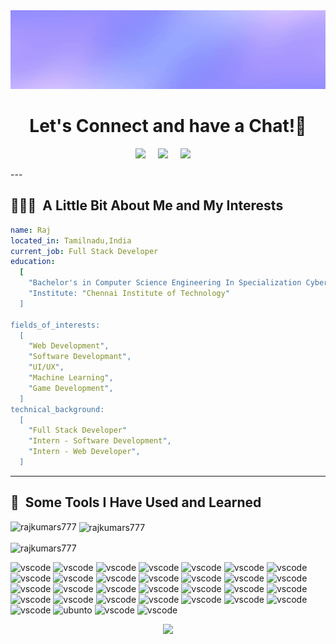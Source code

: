 <div align="center">
  <img src="https://github.com/Rajkumars777/Rajkumars777/blob/main/raj.gif" loop="none" alt="header"/>
</div>
<h1 align="center">
  Let's Connect and have a Chat!💬
</h1>
<p align="center">
  <a href="	https://github-readme-stats.vercel.app/api/top-langs/?username=Rajkumars777&theme=blue-green">
  <a target="_blank"href="https://www.linkedin.com/in/ileriayo-adebiyi-0328b1101/"><img src="https://img.shields.io/badge/linkedin-%230077B5.svg?&style=for-the-badge&logo=linkedin&logoColor=white" /></a>&nbsp;&nbsp;&nbsp;&nbsp;
  <a target="_blank"href="https://twitter.com/ileriayooo"><img src="https://img.shields.io/badge/twitter-%231DA1F2.svg?&style=for-the-badge&logo=twitter&logoColor=white" /></a>&nbsp;&nbsp;&nbsp;&nbsp;
  <a href="mailto:ileriayoadebiyi@gmail.com?subject=Hello%20Ileri,%20From%20Github"><img src="https://img.shields.io/badge/gmail-%23D14836.svg?&style=for-the-badge&logo=gmail&logoColor=white" /></a>&nbsp;&nbsp;&nbsp;&nbsp;
</p>
---

<h2> 👨🏻‍💻 &nbsp;A Little Bit About Me and My Interests</h2>

```yaml
name: Raj
located_in: Tamilnadu,India
current_job: Full Stack Developer
education:
  [
    "Bachelor's in Computer Science Engineering In Specialization Cyber Security",
    "Institute: "Chennai Institute of Technology"
  ]

fields_of_interests:
  [
    "Web Development",
    "Software Developmant",
    "UI/UX",
    "Machine Learning",
    "Game Development",
  ]
technical_background:
  [
    "Full Stack Developer"
    "Intern - Software Development",
    "Intern - Web Developer",
  ]
```
  
---  
  
<h2> 🚀 &nbsp;Some Tools I Have Used and Learned</h2>

<p><img align="left" src="https://github-readme-stats.vercel.app/api/top-langs?username=rajkumars777&show_icons=true&locale=en&layout=compact" alt="rajkumars777" /></p>

<p>&nbsp;<img align="center" src="https://github-readme-stats.vercel.app/api?username=rajkumars777&show_icons=true&locale=en" alt="rajkumars777" /></p>

<p><img align="center" src="https://github-readme-streak-stats.herokuapp.com/?user=rajkumars777&" alt="rajkumars777" /></p>
<p align="left">
<img src="https://skillicons.dev/icons?i=html" alt="vscode" width="" height="45"/>
  <img src="https://skillicons.dev/icons?i=css" alt="vscode" width="" height="45"/>
  <img src="https://skillicons.dev/icons?i=js" alt="vscode" width="" height="45"/>
  <img src="https://skillicons.dev/icons?i=react" alt="vscode" width="" height="45"/>
  <img src="https://skillicons.dev/icons?i=angular" alt="vscode" width="" height="45"/>
  <img src="https://skillicons.dev/icons?i=ae" alt="vscode" width="" height="45"/>
  <img src="https://skillicons.dev/icons?i=autocad" alt="vscode" width="" height="45"/>
  <img src="https://skillicons.dev/icons?i=blender" alt="vscode" width="" height="45"/>
  <img src="https://skillicons.dev/icons?i=c" alt="vscode" width="" height="45"/>
  <img src="https://skillicons.dev/icons?i=cpp" alt="vscode" width="" height="45"/>
  <img src="https://skillicons.dev/icons?i=django" alt="vscode" width="" height="45"/>
  <img src="https://skillicons.dev/icons?i=express" alt="vscode" width="" height="45"/>
  <img src="https://skillicons.dev/icons?i=figma" alt="vscode" width="" height="45"/>
  <img src="https://skillicons.dev/icons?i=git" alt="vscode" width="" height="45"/>
  <img src="https://skillicons.dev/icons?i=github" alt="vscode" width="" height="45"/>
  <img src="https://skillicons.dev/icons?i=ai" alt="vscode" width="" height="45"/>
  <img src="https://skillicons.dev/icons?i=java" alt="vscode" width="" height="45"/>
  <img src="https://skillicons.dev/icons?i=kali" alt="vscode" width="" height="45"/>
  <img src="https://skillicons.dev/icons?i=linux" alt="vscode" width="" height="45"/>
  <img src="https://skillicons.dev/icons?i=mangodb" alt="vscode" width="" height="45"/>
  <img src="https://skillicons.dev/icons?i=nextjs" alt="vscode" width="" height="45"/>
  <img src="https://skillicons.dev/icons?i=mysql" alt="vscode" width="" height="45"/>
  <img src="https://skillicons.dev/icons?i=nodes" alt="vscode" width="" height="45"/>
  <img src="https://skillicons.dev/icons?i=ps" alt="vscode" width="" height="45"/>
  <img src="https://skillicons.dev/icons?i=pnpm" alt="vscode" width="" height="45"/>
  <img src="https://skillicons.dev/icons?i=python" alt="vscode" width="" height="45"/>
  <img src="https://skillicons.dev/icons?i=qt" alt="vscode" width="" height="45"/>
  <img src="https://skillicons.dev/icons?i=tailwind" alt="vscode" width="" height="45"/>
  <img src="https://skillicons.dev/icons?i=ts" alt="vscode" width="" height="45"/>
  <img src="https://skillicons.dev/icons?i=ubunto" alt="ubunto" width="" height="45"/>
  <img src="https://skillicons.dev/icons?i=visualstudio" alt="vscode" width="" height="45"/>
  <img src="https://skillicons.dev/icons?i=nextjs" alt="vscode" width="" height="45"/>
   
</p>

<p align="center">
  <img src="https://capsule-render.vercel.app/api?type=waving&color=gradient&height=100&section=footer"/>
</p>
